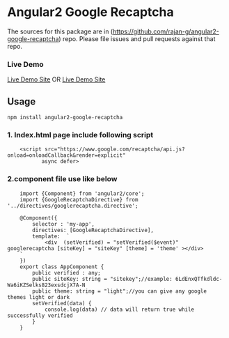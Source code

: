Angular2 Google Recaptcha
=========

The sources for this package are in (https://github.com/rajan-g/angular2-google-recaptcha) repo. Please file issues and pull requests against that repo.

### Live Demo
[Live Demo Site](http://www.angular2modules.com/captcha "Live Demo Site For Letter Recaptcha ")
OR
[Live Demo Site](http://www.angular2modules.com "Live Demo Site For Letter Recaptcha ")
## Usage
    npm install angular2-google-recaptcha
### 1. Index.html page include following script 
    
        <script src="https://www.google.com/recaptcha/api.js?onload=onloadCallback&render=explicit"
               async defer>

### 2.component file use like below
   
        import {Component} from 'angular2/core';
        import {GoogleRecaptchaDirective} from '../directives/googlerecaptcha.directive';
        
        @Component({
            selector : 'my-app',
            directives: [GoogleRecaptchaDirective],
            template:  `
                <div  (setVerified) = "setVerified($event)" googlerecaptcha [siteKey] = "siteKey" [theme] = 'theme' ></div>
        `    
        })
        export class AppComponent {
            public verified : any;   
            public siteKey: string = "sitekey";//example: 6LdEnxQTfkdldc-Wa6iKZSelks823exsdcjX7A-N
            public theme: string = "light";//you can give any google themes light or dark
            setVerified(data) {
                console.log(data) // data will return true while successfully verified 
            }
        }
       
